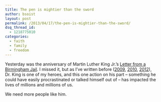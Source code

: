 ```yaml
---
title: The pen is mightier than the sword
author: bsoist
layout: post
permalink: /2013/04/17/the-pen-is-mightier-than-the-sword/
dsq_thread_id:
  - 1218775010
categories:
  - faith
  - family
  - freedom
---
```

Yesterday was the anniversary of Martin Luther King Jr.&rsquo;s [Letter from a Birmingham Jail][1]. I missed it, but as I&rsquo;ve written before ([2009][2], [2010][3], [2012][4]), Dr. King is one of my heroes, and this one action on his part &#8211; something he could have easily procrastinated or talked himself out of &#8211; has impacted the lives of millions and millions of us.

We need more people like him.&nbsp;

 [1]: http://www.africa.upenn.edu/Articles_Gen/Letter_Birmingham.html
 [2]: http://whsjr.soistmann.com/oped/2009/01/19/martin-luther-king-freedom-fighter-extremist/
 [3]: http://whsjr.soistmann.com/oped/2010/01/18/kings-other-dream/
 [4]: http://whsjr.soistmann.com/oped/2012/01/16/links-for-mlk-day/
